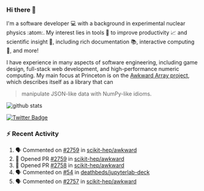 ### Hi there 👋 

I'm a software developer 💻 with a background in experimental nuclear physics :atom:. My interest lies in tools :wrench: to improve productivity :chart_with_upwards_trend: and scientific insight :telescope:, including rich documentation 📚, interactive computing 🧮, and more! 

I have experience in many aspects of software engineering, including game design, full-stack web development, and high-performance numeric computing. My main focus at Princeton is on the [Awkward Array project](awkward-array.org/), which describes itself as a library that can 
> manipulate JSON-like data with NumPy-like idioms.

![github stats](https://github-readme-stats.vercel.app/api?username=agoose77&show_icons=true&hide_rank=true&hide_title=true&bg_color=30,e76445,904e95&text_color=efe3ec&icon_color=efe3ec)
<!--
**agoose77/agoose77** is a ✨ _special_ ✨ repository because its `README.md` (this file) appears on your GitHub profile.

Here are some ideas to get you started:

- 🔭 I’m currently working on ...
- 🌱 I’m currently learning ...
- 👯 I’m looking to collaborate on ...
- 🤔 I’m looking for help with ...
- 💬 Ask me about ...
- 📫 How to reach me: ...
- 😄 Pronouns: ...
- ⚡ Fun fact: ...
-->

[![Twitter Badge](https://img.shields.io/twitter/follow/agoose77?style=flat-square&logo=Twitter&logoColor=white&color=cornflowerblue)](https://twitter.com/agoose77)

### :zap: Recent Activity

<!--START_SECTION:activity-->
1. 🗣 Commented on [#2759](https://github.com/scikit-hep/awkward/pull/2759#issuecomment-1764866924) in [scikit-hep/awkward](https://github.com/scikit-hep/awkward)
2. 💪 Opened PR [#2759](https://github.com/scikit-hep/awkward/pull/2759) in [scikit-hep/awkward](https://github.com/scikit-hep/awkward)
3. 💪 Opened PR [#2758](https://github.com/scikit-hep/awkward/pull/2758) in [scikit-hep/awkward](https://github.com/scikit-hep/awkward)
4. 🗣 Commented on [#54](https://github.com/deathbeds/jupyterlab-deck/pull/54#issuecomment-1764216271) in [deathbeds/jupyterlab-deck](https://github.com/deathbeds/jupyterlab-deck)
5. 🗣 Commented on [#2757](https://github.com/scikit-hep/awkward/pull/2757#issuecomment-1763461113) in [scikit-hep/awkward](https://github.com/scikit-hep/awkward)
<!--END_SECTION:activity-->
